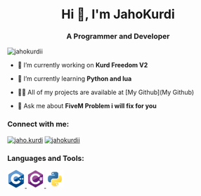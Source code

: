 <h1 align="center">Hi 👋, I'm JahoKurdi</h1>
<h3 align="center">A Programmer and Developer</h3>

<p align="left"> <img src="https://komarev.com/ghpvc/?username=jahokurdii&label=Profile%20views&color=0e75b6&style=flat" alt="jahokurdii" /> </p>

- 🔭 I’m currently working on **Kurd Freedom V2**

- 🌱 I’m currently learning **Python and lua**

- 👨‍💻 All of my projects are available at [My Github](My Github)

- 💬 Ask me about **FiveM Problem i will fix for you**

<h3 align="left">Connect with me:</h3>
<p align="left">
<a href="https://instagram.com/jaho.kurdi" target="blank"><img align="center" src="https://raw.githubusercontent.com/rahuldkjain/github-profile-readme-generator/master/src/images/icons/Social/instagram.svg" alt="jaho.kurdi" height="30" width="40" /></a>
<a href="https://discord.gg/jahokurdii" target="blank"><img align="center" src="https://raw.githubusercontent.com/rahuldkjain/github-profile-readme-generator/master/src/images/icons/Social/discord.svg" alt="jahokurdii" height="30" width="40" /></a>
</p>

<h3 align="left">Languages and Tools:</h3>
<p align="left"> <a href="https://www.w3schools.com/cpp/" target="_blank" rel="noreferrer"> <img src="https://raw.githubusercontent.com/devicons/devicon/master/icons/cplusplus/cplusplus-original.svg" alt="cplusplus" width="40" height="40"/> </a> <a href="https://www.w3schools.com/cs/" target="_blank" rel="noreferrer"> <img src="https://raw.githubusercontent.com/devicons/devicon/master/icons/csharp/csharp-original.svg" alt="csharp" width="40" height="40"/> </a> <a href="https://www.python.org" target="_blank" rel="noreferrer"> <img src="https://raw.githubusercontent.com/devicons/devicon/master/icons/python/python-original.svg" alt="python" width="40" height="40"/> </a> </p>
